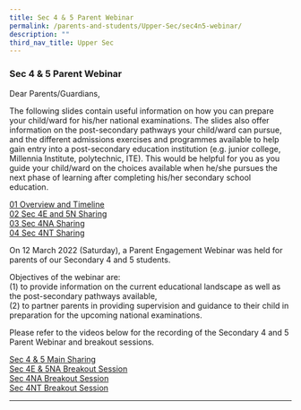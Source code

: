 ```yaml
---
title: Sec 4 & 5 Parent Webinar
permalink: /parents-and-students/Upper-Sec/sec4n5-webinar/
description: ""
third_nav_title: Upper Sec
---
```

### Sec 4 & 5 Parent Webinar

Dear Parents/Guardians,

The following slides contain useful information on how you can prepare your child/ward for his/her national examinations. The slides also offer information on the post-secondary pathways your child/ward can pursue, and the different admissions exercises and programmes available to help gain entry into a post-secondary education institution (e.g. junior college, Millennia Institute, polytechnic, ITE). This would be helpful for you as you guide your child/ward on the choices available when he/she pursues the next phase of learning after completing his/her secondary school education.

[01 Overview and Timeline](/files/Upper%20Sec/01%20Overview%20and%20Timeline.pdf) <br>
[02 Sec 4E and 5N Sharing](/files/Upper%20Sec/02%20Sec%204E%20and%205N%20Sharing.pdf) <br>
[03 Sec 4NA Sharing](/files/Upper%20Sec/03%20Sec%204NA%20Sharing.pdf) <br>
[04 Sec 4NT Sharing](/files/Upper%20Sec/04%20Sec%204NT%20Sharing.pdf)

On 12 March 2022 (Saturday), a Parent Engagement Webinar was held for parents of our Secondary 4 and 5 students.

Objectives of the webinar are:  
(1) to provide information on the current educational landscape as well as the post-secondary pathways available,  
(2) to partner parents in providing supervision and guidance to their child in preparation for the upcoming national examinations.

Please refer to the videos below for the recording of the Secondary 4 and 5 Parent Webinar and breakout sessions.

[Sec 4 & 5 Main Sharing](https://youtu.be/SPhSmxTqWbg)<br>
[Sec 4E & 5NA Breakout Session](https://youtu.be/xgcn8S4uEl0)<br>
[Sec 4NA Breakout Session](https://youtu.be/gn_za_zbQbY)<br>
[Sec 4NT Breakout Session](https://youtu.be/DYGqr2zFXOw)<br>

<hr>